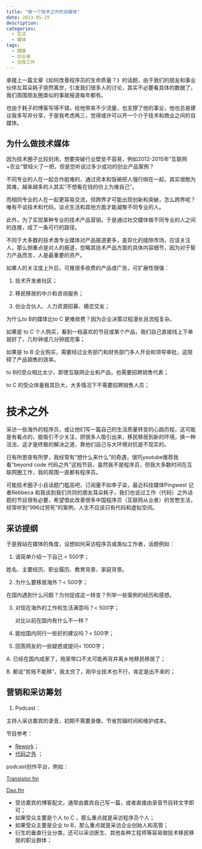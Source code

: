 ```yaml
---
title: "做一个技术之外的自媒体"
date: 2023-05-29
description: 
categories:
  - 生活
  - 媒体
tags:
  - 健康
  - 创业者
  - 远程工作
---
```


承接上一篇文章《如何改善程序员的生命质量？》的话题，由于我们的朋友和事业伙伴左耳朵耗子突然离世，引发我们很多人的讨论，其实不必要看具体的数据了，我们周围朋友圈类似的事故报道每年都有。

也由于耗子的博客写得不错，给他带来不少流量，也支撑了他的事业，他也总是建议我多写并分享，于是我考虑再三，觉得或许可以开一个介于技术和商业之间的自媒体。

## 为什么做技术媒体

因为技术圈子比较封闭，想要突破行业壁垒不容易，例如2012-2015年“互联网+农业”曾经火了一把，但是您听说过多少成功的创业产品案例？

不同专业的人在一起合作挺难的，通过资本和饭碗把人强行绑在一起，其实很勉为其难，越来越多的人其实“不想看在钱的份上为难自己”。

而相同专业的人在一起更容易交流，但跨界才可能出现创新和突破，怎么跨界呢？唯有不谈技术和代码，谈点生活和其他方面才能凝聚不同专业的人。

此外，为了实现某种专业的技术产品营销，于是通过社交媒体做不同专业的人之间的连接，成了一条可行的路径。

不同于大多数的技术类专业媒体对产品报道更多，差异化的缝隙市场，应该关注人，那么侧重点是对人的报道，忽略其技术产品方面的具体内容细节，因为对于智力产品而言，人是最重要的资产。

如果人的关注度上升后，可推很多收费的产品或广告，可扩展性很强：

1. 技术开发者社区；

2. 移民移居的中介和咨询服务；

3. 创业合伙人、人力资源招募、婚恋交友；

为什么to B的媒体比to C 更难收费？因为企业决策过程漫长且流程复杂。

如果是 to C 个人购买，看到一档喜欢的节目或某个产品，我们自己直接线上下单就好了，几秒钟或几分钟就完事；

如果是 to B 企业购买，需要经过业务部门和财务部门多人开会和领导审批，这阻碍了产品销售的效率。

to B的受众相比太少，即使互联网企业和产品，也需要招聘销售代表；

to C 的受众体量极其巨大，大多情况下不需要招聘销售人员；



# 技术之外

采访一些海外的程序员，或让他们写一篇自己的生活质量转变的心路历程，这可能是有看点的，能吸引不少关注，把很多人吸引出来，移民移居到新的环境，换一种活法，这才是终极的解决之道，靠他们自己与大环境对抗是不现实的。

日有所思夜有所梦，我经常有“想什么来什么”的奇遇，很巧youtube推荐我看“beyond code 代码之外”这档节目，虽然我不是程序员，但我大多数时间在互联网圈工作，我的周围一直都有程序员。

可能技术圈子小且话题门槛高吧，订阅量不如李子柒，最近科技媒体Pingwest 记者Rebbeca 和我谈到我们共同的朋友耳朵耗子，我们也说过工作（代码）之外话题的节目很有必要，希望借此改善很多中国程序员（互联网从业者）的苦憋生活，经常听到“996过劳死”的案例，人生不应该只有代码和虚拟空间。

## 采访提纲

于是我站在媒体的角度，设想如何采访程序员或类似工作者，话题例如：

1. 请简单介绍一下自己 < 500字；
    
姓名、主要经历、职业履历、教育背景、家庭背景。
    
2. 为什么要移居海外？< 500字；
    
在国内遇到什么问题？为何促成这一转变？列举一些案例的经历和感想。
    
3. 对现在海外的工作和生活满意吗？< 500字；
    
    对比以前在国内有什么不一样？
    
4. 能给国内同行一些好的建议吗？< 500字；
   
5. 回答网友的一些疑惑或提问< 1000字；
    
A. 已经在国内成家了，拖家带口不太可能再背井离乡地移民移居了；

B. 都说“贫贱不能移”，我太穷了，刚毕业技术也不行，肯定是出不来的；

## 营销和采访筹划

1. Podcast：

主持人采访嘉宾的录音，初期不需要录像，节省剪辑时间和维护成本。

节目参考：

- [Rework](https://37signals.com/podcast/)；
- [代码之外](https://www.youtube.com/@BeyondCodeFM) ；
    

podcast创作平台，例如：

[Transistor.fm](https://transistor.fm/)

[Dao.fm](https://dao.fm/)

- 受访嘉宾的博客配文，通常由嘉宾自己写一篇，或者直接由录音节目转文字即可；
- 如果受众主要是个人 to C ，那么重点就是采访程序员个人；
- 如果受众主要是企业 to B，那么重点就是采访企业创始人和高管；
- 衍生的垂直行业分类，还可以采访医生、其他各种工程师等容易做技术移民移居的职业群体；

